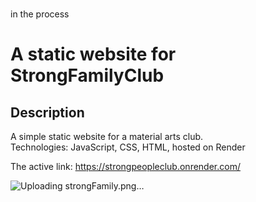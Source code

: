<br /> in the process

# A static website for StrongFamilyClub

## Description 

A simple static website for a material arts club.<br />
Technologies: JavaScript, CSS, HTML, hosted on Render 


The active link: https://strongpeopleclub.onrender.com/

![Uploading strongFamily.png…]()
